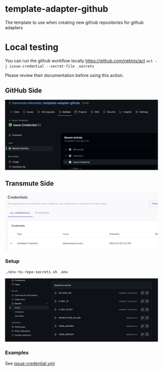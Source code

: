 # template-adapter-github

The template to use when creating new github repositories for github adapters

# Local testing

You can run the github workflow locally https://github.com/nektos/act
`act -j issue-credential --secret-file .secrets`

Please review their documentation before using this action.

## GitHub Side

<img src="./workflow-run.png" />

## Transmute Side

<img src="./platform-credential.png" />

### Setup

```shell
./env-to-repo-secrets.sh .env
```

<img src="./set-secrets.png" />

### Examples

See [issue-credential.yml](./.github/workflows/issue-credential.yml)
